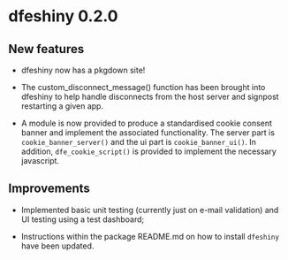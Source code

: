 # dfeshiny 0.2.0

## New features

* dfeshiny now has a pkgdown site!

* The custom_disconnect_message() function has been brought into dfeshiny to 
help handle disconnects from the host server and signpost restarting a given
app.

* A module is now provided to produce a standardised cookie consent banner and 
implement the associated functionality. The server part is 
`cookie_banner_server()` and the ui part is `cookie_banner_ui()`. In addition, 
`dfe_cookie_script()` is provided to implement the necessary javascript.

## Improvements

* Implemented basic unit testing (currently just on e-mail validation) and UI 
testing using a test dashboard;

* Instructions within the package README.md on how to install `dfeshiny` have
been updated.
